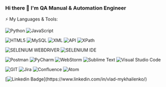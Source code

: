 ### Hi there 👋 I'm QA Manual & Automation Engineer
⚡ My Languages & Tools:

![Python](https://img.shields.io/badge/Python-323330?style=for-the-badge&logo=python&logoColor=blue)
![JavaScript](https://img.shields.io/badge/JavaScript-323330?style=for-the-badge&logo=javascript&logoColor=F7DF1E)

![HTML5](https://img.shields.io/badge/HTML5-005C84?style=for-the-badge&logo=html5&logoColor=white)
![MySQL](https://img.shields.io/badge/MySQL-005C84?style=for-the-badge&logo=mysql&logoColor=white)
![XML](https://img.shields.io/badge/XML-005C84?style=for-the-badge&logo=xml&logoColor=white)
![API](https://img.shields.io/badge/API-005C84?style=for-the-badge&logo=xml&logoColor=white)
![ХPath](https://img.shields.io/badge/ХPath-005C84?style=for-the-badge&logo=xml&logoColor=white)

![SELENIUM WEBDRIVER](https://img.shields.io/badge/Selenium%20WebDriver-1572B6?style=for-the-badge&logo=Selenium&logoColor=white)
![SELENIUM IDE](https://img.shields.io/badge/Selenium%20IDE-1572B6?style=for-the-badge&logo=Selenium&logoColor=white)

![Postman](https://img.shields.io/badge/Postman-FF6C37?style=for-the-badge&logo=Postman&logoColor=white)
![PyCharm](https://img.shields.io/badge/PyCharm-FF6C37?&style=for-the-badge&logo=PyCharm&logoColor=white)
![WebStorm](https://img.shields.io/badge/WebStorm-FF6C37?style=for-the-badge&logo=WebStorm&logoColor=white)
![Sublime Text](https://img.shields.io/badge/Sublime%20Text-FF6C37?style=for-the-badge&logo=Sublime&logoColor=white)
![Visual Studio Code](https://img.shields.io/badge/Visual%20Studio%20Code-FF6C37?style=for-the-badge&logo=WebStorm&logoColor=white)

![GIT](https://img.shields.io/badge/GIT-66595C?style=for-the-badge&logo=git&logoColor=white)
![Jira](https://img.shields.io/badge/Jira-66595C?style=for-the-badge&logo=Jira&logoColor=white)
![Confluence](https://img.shields.io/badge/Confluence-66595C?style=for-the-badge&logo=Confluence&logoColor=white)
![Atom](https://img.shields.io/badge/Atom-66595C?style=for-the-badge&logo=Atom&logoColor=white)

[![Linkedin Badge](https://img.shields.io/badge/-VladMykhailenko-blue?style=flat-square&logo=Linkedin&logoColor=white&link=[https://www.linkedin.com/in/vlad-mykhailenko/](https://www.linkedin.com/in/vlad-mykhailenko/))](https://www.linkedin.com/in/vlad-mykhailenko/)

